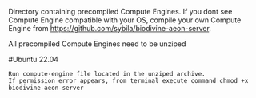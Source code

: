 Directory containing precompiled Compute Engines.
If you dont see Compute Engine compatible with your OS, compile your own Compute Engine from https://github.com/sybila/biodivine-aeon-server.

All precompiled Compute Engines need to be unziped

#Ubuntu 22.04

    Run compute-engine file located in the unziped archive.
    If permission error appears, from terminal execute command chmod +x biodivine-aeon-server
